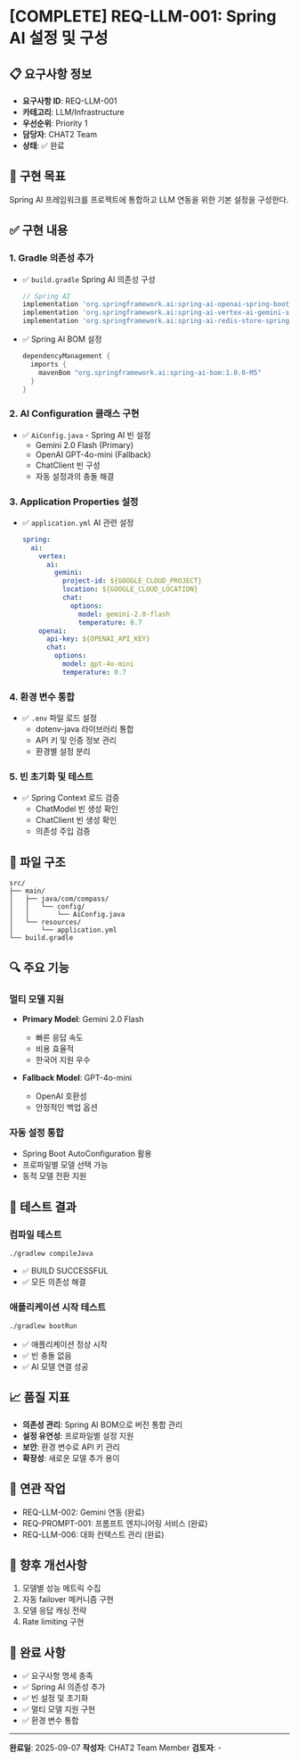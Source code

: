 # [COMPLETE] REQ-LLM-001: Spring AI 설정 및 구성

## 📋 요구사항 정보
- **요구사항 ID**: REQ-LLM-001
- **카테고리**: LLM/Infrastructure
- **우선순위**: Priority 1
- **담당자**: CHAT2 Team
- **상태**: ✅ 완료

## 🎯 구현 목표
Spring AI 프레임워크를 프로젝트에 통합하고 LLM 연동을 위한 기본 설정을 구성한다.

## ✅ 구현 내용

### 1. Gradle 의존성 추가
- ✅ `build.gradle` Spring AI 의존성 구성
  ```gradle
  // Spring AI
  implementation 'org.springframework.ai:spring-ai-openai-spring-boot-starter'
  implementation 'org.springframework.ai:spring-ai-vertex-ai-gemini-spring-boot-starter'
  implementation 'org.springframework.ai:spring-ai-redis-store-spring-boot-starter'
  ```
  
- ✅ Spring AI BOM 설정
  ```gradle
  dependencyManagement {
    imports {
      mavenBom "org.springframework.ai:spring-ai-bom:1.0.0-M5"
    }
  }
  ```

### 2. AI Configuration 클래스 구현
- ✅ `AiConfig.java` - Spring AI 빈 설정
  - Gemini 2.0 Flash (Primary)
  - OpenAI GPT-4o-mini (Fallback)
  - ChatClient 빈 구성
  - 자동 설정과의 충돌 해결

### 3. Application Properties 설정
- ✅ `application.yml` AI 관련 설정
  ```yaml
  spring:
    ai:
      vertex:
        ai:
          gemini:
            project-id: ${GOOGLE_CLOUD_PROJECT}
            location: ${GOOGLE_CLOUD_LOCATION}
            chat:
              options:
                model: gemini-2.0-flash
                temperature: 0.7
      openai:
        api-key: ${OPENAI_API_KEY}
        chat:
          options:
            model: gpt-4o-mini
            temperature: 0.7
  ```

### 4. 환경 변수 통합
- ✅ `.env` 파일 로드 설정
  - dotenv-java 라이브러리 통합
  - API 키 및 인증 정보 관리
  - 환경별 설정 분리

### 5. 빈 초기화 및 테스트
- ✅ Spring Context 로드 검증
  - ChatModel 빈 생성 확인
  - ChatClient 빈 생성 확인
  - 의존성 주입 검증

## 📁 파일 구조
```
src/
├── main/
│   ├── java/com/compass/
│   │   └── config/
│   │       └── AiConfig.java
│   └── resources/
│       └── application.yml
└── build.gradle
```

## 🔍 주요 기능

### 멀티 모델 지원
- **Primary Model**: Gemini 2.0 Flash
  - 빠른 응답 속도
  - 비용 효율적
  - 한국어 지원 우수

- **Fallback Model**: GPT-4o-mini
  - OpenAI 호환성
  - 안정적인 백업 옵션

### 자동 설정 통합
- Spring Boot AutoConfiguration 활용
- 프로파일별 모델 선택 가능
- 동적 모델 전환 지원

## 🧪 테스트 결과

### 컴파일 테스트
```bash
./gradlew compileJava
```
- ✅ BUILD SUCCESSFUL
- ✅ 모든 의존성 해결

### 애플리케이션 시작 테스트
```bash
./gradlew bootRun
```
- ✅ 애플리케이션 정상 시작
- ✅ 빈 충돌 없음
- ✅ AI 모델 연결 성공

## 📈 품질 지표
- **의존성 관리**: Spring AI BOM으로 버전 통합 관리
- **설정 유연성**: 프로파일별 설정 지원
- **보안**: 환경 변수로 API 키 관리
- **확장성**: 새로운 모델 추가 용이

## 🔗 연관 작업
- REQ-LLM-002: Gemini 연동 (완료)
- REQ-PROMPT-001: 프롬프트 엔지니어링 서비스 (완료)
- REQ-LLM-006: 대화 컨텍스트 관리 (완료)

## 📝 향후 개선사항
1. 모델별 성능 메트릭 수집
2. 자동 failover 메커니즘 구현
3. 모델 응답 캐싱 전략
4. Rate limiting 구현

## 🎉 완료 사항
- ✅ 요구사항 명세 충족
- ✅ Spring AI 의존성 추가
- ✅ 빈 설정 및 초기화
- ✅ 멀티 모델 지원 구현
- ✅ 환경 변수 통합

---
**완료일**: 2025-09-07
**작성자**: CHAT2 Team Member
**검토자**: -